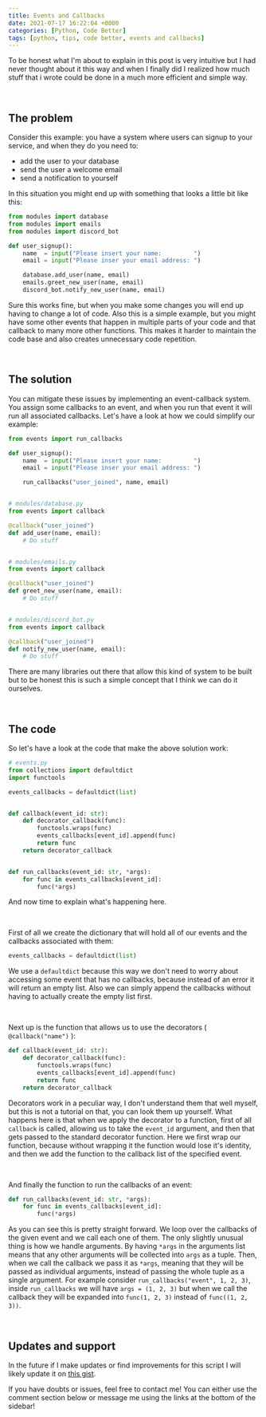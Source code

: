 ```yaml
---
title: Events and Callbacks
date: 2021-07-17 16:22:04 +0000
categories: [Python, Code Better]
tags: [python, tips, code better, events and callbacks]
---
```


To be honest what I'm about to explain in this post is very intuitive but I had never thought about it this way and when I finally did I realized how much stuff that i wrote could be done in a much more efficient and simple way.

<br>

## The problem
Consider this example: you have a system where users can signup to your service, and when they do you need to:
 - add the user to your database
 - send the user a welcome email
 - send a notification to yourself

In this situation you might end up with something that looks a little bit like this:
```python
from modules import database
from modules import emails
from modules import discord_bot

def user_signup():
    name  = input("Please insert your name:         ")
    email = input("Please inser your email address: ")

    database.add_user(name, email)
    emails.greet_new_user(name, email)
    discord_bot.notify_new_user(name, email)
```
Sure this works fine, but when you make some changes you will end up having to change a lot of code. Also this is a simple example, but you might have some other events that happen in multiple parts of your code and that callback to many more other functions. This makes it harder to maintain the code base and also creates unnecessary code repetition.

<br>

## The solution
You can mitigate these issues by implementing an event-callback system. You assign some callbacks to an event, and when you run that event it will run all associated callbacks. Let's have a look at how we could simplify our example:
```python
from events import run_callbacks

def user_signup():
    name  = input("Please insert your name:         ")
    email = input("Please inser your email address: ")

    run_callbacks("user_joined", name, email)


# modules/database.py
from events import callback

@callback("user_joined")
def add_user(name, email):
    # Do stuff


# modules/emails.py
from events import callback

@callback("user_joined")
def greet_new_user(name, email):
    # Do stuff


# modules/discord_bot.py
from events import callback

@callback("user_joined")
def notify_new_user(name, email):
    # Do stuff
```

There are many libraries out there that allow this kind of system to be built but to be honest this is such a simple concept that I think we can do it ourselves.

<br>

## The code
So let's have a look at the code that make the above solution work:
```python
# events.py
from collections import defaultdict
import functools

events_callbacks = defaultdict(list)


def callback(event_id: str):
    def decorator_callback(func):
        functools.wraps(func)
        events_callbacks[event_id].append(func)
        return func
    return decorator_callback


def run_callbacks(event_id: str, *args):
    for func in events_callbacks[event_id]:
        func(*args)
```
And now time to explain what's happening here.

<br>

First of all we create the dictionary that will hold all of our events and the callbacks associated with them:
```python
events_callbacks = defaultdict(list)
```
We use a `defaultdict` because this way we don't need to worry about accessing some event that has no callbacks, because instead of an error it will return an empty list. Also we can simply append the callbacks without having to actually create the empty list first.

<br>

Next up is the function that allows us to use the decorators ( `@callback("name")` ):
```python
def callback(event_id: str):
    def decorator_callback(func):
        functools.wraps(func)
        events_callbacks[event_id].append(func)
        return func
    return decorator_callback
```
Decorators work in a peculiar way, I don't understand them that well myself, but this is not a tutorial on that, you can look them up yourself. What happens here is that when we apply the decorator to a function, first of all `callback` is called, allowing us to take the `event_id` argument, and then that gets passed to the standard decorator function. Here we first wrap our function, because without wrapping it the function would lose it's identity, and then we add the function to the callback list of the specified event.

<br>

And finally the function to run the callbacks of an event:
```python
def run_callbacks(event_id: str, *args):
    for func in events_callbacks[event_id]:
        func(*args)
```
As you can see this is pretty straight forward. We loop over the callbacks of the given event and we call each one of them. The only slightly unusual thing is how we handle arguments. By having `*args` in the arguments list means that any other arguments will be collected into `args` as a tuple. Then, when we call the callback we pass it as `*args`, meaning that they will be passed as individual arguments, instead of passing the whole tuple as a single argument. For example consider `run_callbacks("event", 1, 2, 3)`, inside `run_callbacks` we will have `args = (1, 2, 3)` but when we call the callback they will be expanded into `func(1, 2, 3)` instead of `func((1, 2, 3))`.

<br>

## Updates and support
In the future if I make updates or find improvements for this script I will likely update it on [this gist](https://gist.github.com/Willy-JL/b964ebe67276606c68b90e2d9fa995fd).

If you have doubts or issues, feel free to contact me! You can either use the comment section below or message me using the links at the bottom of the sidebar!
